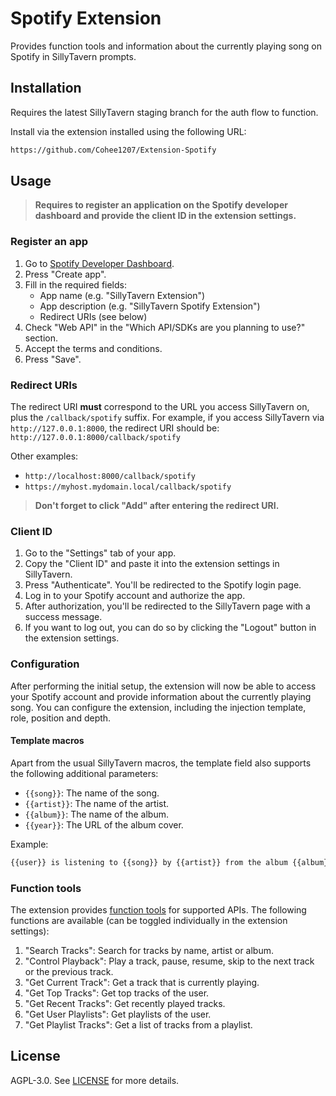 # Spotify Extension

Provides function tools and information about the currently playing song on Spotify in SillyTavern prompts.

## Installation

Requires the latest SillyTavern staging branch for the auth flow to function.

Install via the extension installed using the following URL:

```txt
https://github.com/Cohee1207/Extension-Spotify
```

## Usage

> **Requires to register an application on the Spotify developer dashboard and provide the client ID in the extension settings.**

### Register an app

1. Go to [Spotify Developer Dashboard](https://developer.spotify.com/dashboard).
2. Press "Create app".
3. Fill in the required fields:
    - App name (e.g. "SillyTavern Extension")
    - App description (e.g. "SillyTavern Spotify Extension")
    - Redirect URIs (see below)
4. Check "Web API" in the "Which API/SDKs are you planning to use?" section.
5. Accept the terms and conditions.
6. Press "Save".

### Redirect URIs

The redirect URI **must** correspond to the URL you access SillyTavern on, plus the `/callback/spotify` suffix. For example, if you access SillyTavern via `http://127.0.0.1:8000`, the redirect URI should be: `http://127.0.0.1:8000/callback/spotify`

Other examples:

- `http://localhost:8000/callback/spotify`
- `https://myhost.mydomain.local/callback/spotify`

> **Don't forget to click "Add" after entering the redirect URI.**

### Client ID

1. Go to the "Settings" tab of your app.
2. Copy the "Client ID" and paste it into the extension settings in SillyTavern.
3. Press "Authenticate". You'll be redirected to the Spotify login page.
4. Log in to your Spotify account and authorize the app.
5. After authorization, you'll be redirected to the SillyTavern page with a success message.
6. If you want to log out, you can do so by clicking the "Logout" button in the extension settings.

### Configuration

After performing the initial setup, the extension will now be able to access your Spotify account and provide information about the currently playing song. You can configure the extension, including the injection template, role, position and depth.

#### Template macros

Apart from the usual SillyTavern macros, the template field also supports the following additional parameters:

- `{{song}}`: The name of the song.
- `{{artist}}`: The name of the artist.
- `{{album}}`: The name of the album.
- `{{year}}`: The URL of the album cover.

Example:

```txt
{{user}} is listening to {{song}} by {{artist}} from the album {{album}} ({{year}}).
```

### Function tools

The extension provides [function tools](https://docs.sillytavern.app/for-contributors/function-calling/) for supported APIs. The following functions are available (can be toggled individually in the extension settings):

1. "Search Tracks": Search for tracks by name, artist or album.
2. "Control Playback": Play a track, pause, resume, skip to the next track or the previous track.
3. "Get Current Track": Get a track that is currently playing.
4. "Get Top Tracks": Get top tracks of the user.
5. "Get Recent Tracks": Get recently played tracks.
6. "Get User Playlists": Get playlists of the user.
7. "Get Playlist Tracks": Get a list of tracks from a playlist.

## License

AGPL-3.0. See [LICENSE](LICENSE) for more details.

